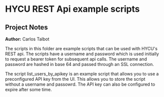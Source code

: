 # HYCU REST Api example scripts
## Project Notes

**Author:** Carlos Talbot

The scripts in this folder are example scripts that can be used with HYCU's REST api. The scripts have a username and password which is used initially to request a bearer token for subsequent api calls. The username and password are hashed in base 64 and passed through an SSL connection.

The script list_users_by_apikey is an example script that allows you to use a preconfigured API key from the UI. This allows you to store the script without a username and passowrd. The API key can also be configured to expire after some time.
